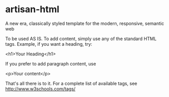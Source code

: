 artisan-html
============

A new era, classically styled template for the modern, responsive, semantic web

To be used AS IS. To add content, simply use any of the standard HTML tags. Example, if you want a heading, try:

&lt;h1&gt;Your Heading&lt;/h1&gt;
  
If you prefer to add paragraph content, use

&lt;p&gt;Your content&lt;/p&gt;
  
That's all there is to it. For a complete list of available tags, see http://www.w3schools.com/tags/
